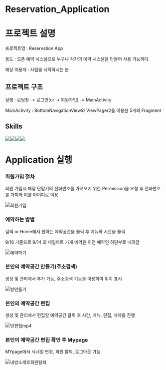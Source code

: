 # Reservation_Application

# 프로젝트 설명


프로젝트명 : Reservation App

용도 : 오픈 예약 시스템으로 누구나 각자의 예약 시스템을 만들어 사용 가능하다.

예상 이용자 : 사업을 시작하시는 분


## 프로젝트 구조


실행 : 로딩창 -> 로그인(or -> 회원가입) -> MainActivity

MainActivity : BottomNavigationView와 ViewPager2을 이용한 5개의 Fragment


## Skills

<img src="https://img.shields.io/badge/Android-3DDC84?style=for-the-badge&logo=Android&logoColor=white"><img src="https://img.shields.io/badge/Kotlin-7F52FF?style=for-the-badge&logo=Kotlin&logoColor=white"><img src="https://img.shields.io/badge/Firebase-FFCA28?style=for-the-badge&logo=Firebase&logoColor=white"><img src="https://img.shields.io/badge/HTML5-E34F26?style=for-the-badge&logo=HTML5&logoColor=white">

# Application 실행

### 회원가입 절차

회원 가입시 해당 단말기의 전화번호를 가져오기 위한 Permission을 요청 후 전화번호를 가져와 이를 아이디로 이용

![회원가입](https://user-images.githubusercontent.com/78264248/190889077-0fb24113-1ee7-4b5b-8426-8f609eaac878.gif)

### 예약하는 방법

검색 or Home에서 원하는 예약공간을 클릭 후 메뉴와 시간을 클릭

9/16 기준으로 9/14 의 네일아트 가게 예약은 이전 예약인 하단부로 내려감

![예약하기](https://user-images.githubusercontent.com/78264248/190889084-db066b33-e0b8-4184-8b1a-ea8bb59c5ed7.gif)

### 본인의 예약공간 만들기(주소검색)

생성 및 관리에서 추가 가능, 주소검색 기능을 이용하여 위치 표시

![방만들기](https://user-images.githubusercontent.com/78264248/190889089-e3d6d71a-6c41-49aa-9124-30a40d587243.gif)

### 본인의 예약공간 편집

생성 및 관리에서 편집할 예약공간 클릭 후 시간, 메뉴, 편집, 삭제를 진행

![방편집mp4](https://user-images.githubusercontent.com/78264248/190889091-47fa55d7-b083-4c9c-87ce-dbddc0dd1af8.gif)

### 본인의 예약공간 편집 확인 후 Mypage

MYpage에서 닉네임 변경, 회원 탈퇴, 로그아웃 가능

![내방소개후회원탈퇴](https://user-images.githubusercontent.com/78264248/190889095-fde50cd6-7424-49a5-8b23-9f4a448a0596.gif)


